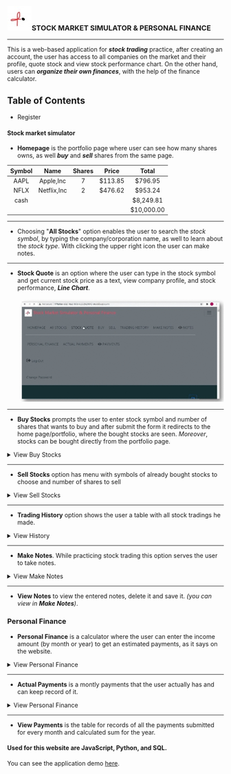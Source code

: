 ### ![logo](phiLogo.jpg)STOCK MARKET SIMULATOR & PERSONAL FINANCE 
 ***
 
 
This is a web-based application for ***stock trading*** practice, after creating an account, the user has access to all companies on the market and their profile, quote stock and view stock performance chart. 
On the other hand, users can ***organize their own finances***, with the help of the finance calculator.

## Table of Contents
* Register

#### Stock market simulator
* **Homepage** is the portfolio page where user can see how many shares owns, as well ***buy*** and ***sell*** shares from the same page.

|   Symbol    |    Name       |    Shares    |    Price    |    Total    |
|    :----:   |    :---:      |    :----:    |    :----:   |    :----:   |
|    AAPL     |  Apple,Inc    |       7      |    $113.85  |    $796.95  |
|    NFLX     |  Netflix,Inc  |       2      |    $476.62  |    $953.24  |
|    cash     |               |              |             |   $8,249.81 |
|             |               |              |             | $10,000.00  |

   
***
 * Choosing "**All Stocks**" option enables the user to search the *stock symbol*, by typing the company/corporation name, as well to learn about the *stock type*. With clicking the upper right icon the user can make notes.
 
***

* **Stock Quote** is an option where the user can type in the stock symbol and get current stock price as a text, view company profile, and stock performance, ***Line Chart***.

  ![stockquote](stockquotegif.gif)
 
</details>
 
 ***  
*  **Buy Stocks** prompts the user to enter stock symbol and number of shares that wants to buy and after submit the form it redirects to the home page/portfolio, where the bought stocks are seen. _Moreover_, stocks can be bought directly from the portfolio page. 
<details>
<summary>View Buy Stocks</summary>
 
![buystock](buyGif.gif)

</details>
   
***
* **Sell Stocks** option has menu with symbols of already bought stocks to choose and number of shares to sell

<details>
<summary>View Sell Stocks</summary>
   
 ![sellstock](sellgif.gif)
 
</details>

***
* **Trading History** option shows the user a table with all stock tradings he made.
<details>
<summary>View History</summary>

![tradinghistory](historygif.gif)

</details>

***
* **Make Notes**. While practicing stock trading this option serves the user to take notes.
<details>
<summary>View Make Notes</summary>
 
![makenotes](notesGif.gif)

</details>

***
* **View Notes** to view the entered notes, delete it and save it. _(you can view in **Make Notes**)_. 

### Personal Finance

* **Personal Finance** is a calculator where the user can enter the income amount (by month or year) to get an estimated payments, as it says on the website.

<details>
<summary>View Personal Finance</summary>

![personalfinance](personalfinancegif.gif)

</details>

***
* **Actual Payments** is a montly payments that the user actually has and can keep record of it. 
<details>
<summary>View Personal Finance</summary>
 
![actualpayments](actualpaymentsgif.gif)

</details>

***
* **View Payments** is the table for records of all the payments submitted for every month and calculated sum for the year.
    
    
#### Used for this website are JavaScript, Python, and SQL.
You can see the application demo [here](https://www.youtube.com/watch?v=rf9wNBLuu0I).

